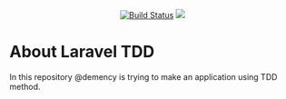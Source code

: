  
<p align="center">
<a href="https://travis-ci.org/demency/laravel-tdd"><img src="https://travis-ci.org/demency/laravel-tdd.svg" alt="Build Status"></a>
<a href="https://codecov.io/gh/demency/laravel-tdd">
  <img src="https://codecov.io/gh/demency/laravel-tdd/branch/master/graph/badge.svg" />
</a>
</p>

# About Laravel TDD

In this repository @demency is trying to make an application using TDD method.

